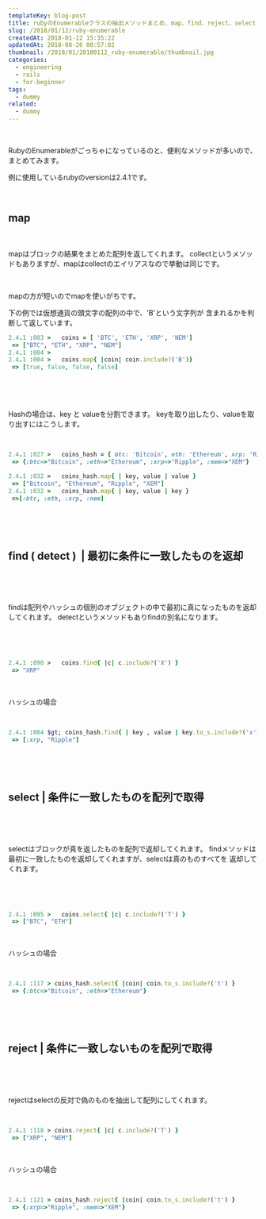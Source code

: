 ```yaml
---
templateKey: blog-post
title: rubyのEnumerableクラスの抽出メソッドまとめ、map、find、reject、select
slug: /2018/01/12/ruby-enumerable
createdAt: 2018-01-12 15:35:22
updatedAt: 2018-08-26 00:57:02
thumbnail: /2018/01/20180112_ruby-enumerable/thumbnail.jpg
categories:
  - engineering
  - rails
  - for-beginner
tags:
  - dummy
related:
  - dummy
---
```


&nbsp;

RubyのEnumerableがごっちゃになっているのと、便利なメソッドが多いので、
まとめてみます。

例に使用しているrubyのversionは2.4.1です。

&nbsp;
<h2>map</h2>
&nbsp;

mapはブロックの結果をまとめた配列を返してくれます。
collectというメソッドもありますが、mapはcollectのエイリアスなので挙動は同じです。

&nbsp;

mapの方が短いのでmapを使いがちです。

下の例では仮想通貨の頭文字の配列の中で、'B'という文字列が
含まれるかを判断して返しています。
```ruby
2.4.1 :003 >   coins = [ 'BTC', 'ETH', 'XRP', 'NEM']
 => ["BTC", "ETH", "XRP", "NEM"]
2.4.1 :004 >
2.4.1 :004 >   coins.map{ |coin| coin.include?('B')}
 => [true, false, false, false]

```
&nbsp;

&nbsp;

Hashの場合は、key と valueを分割できます。
keyを取り出したり、valueを取り出すにはこうします。

&nbsp;
```ruby
2.4.1 :027 >   coins_hash = { btc: 'Bitcoin', eth: 'Ethereum', xrp: 'Ripple', nem: 'XEM' }
 => {:btc=>"Bitcoin", :eth=>"Ethereum", :xrp=>"Ripple", :nem=>"XEM"}


```
```ruby
2.4.1 :032 >   coins_hash.map{ | key, value | value }
 => ["Bitcoin", "Ethereum", "Ripple", "XEM"]
2.4.1 :032 >   coins_hash.map{ | key, value | key }
 =>[:btc, :eth, :xrp, :nem]


```
&nbsp;

&nbsp;
<h2>find ( detect )  | 最初に条件に一致したものを返却</h2>
&nbsp;

&nbsp;

findは配列やハッシュの個別のオブジェクトの中で最初に真になったものを返却してくれます。
detectというメソッドもありfindの別名になります。

&nbsp;

&nbsp;
```ruby
2.4.1 :090 >   coins.find{ |c| c.include?('X') }
 => "XRP"

```
&nbsp;

ハッシュの場合

&nbsp;
```ruby
2.4.1 :084 $gt; coins_hash.find{ | key , value | key.to_s.include?('x') }
 => [:xrp, "Ripple"]

```
&nbsp;

&nbsp;
<h2>select | 条件に一致したものを配列で取得</h2>
&nbsp;

&nbsp;

selectはブロックが真を返したものを配列で返却してくれます。
findメソッドは最初に一致したものを返却してくれますが、selectは真のものすべてを
返却してくれます。

&nbsp;

&nbsp;
```ruby
2.4.1 :095 >   coins.select{ |c| c.include?('T') }
 => ["BTC", "ETH"]

```
&nbsp;

ハッシュの場合

&nbsp;
```ruby
2.4.1 :117 > coins_hash.select{ |coin| coin.to_s.include?('t') }
 => {:btc=>"Bitcoin", :eth=>"Ethereum"}

```
&nbsp;

&nbsp;
<h2>reject | 条件に一致しないものを配列で取得</h2>
&nbsp;

&nbsp;

rejectはselectの反対で偽のものを抽出して配列にしてくれます。

&nbsp;
```ruby
2.4.1 :118 > coins.reject{ |c| c.include?('T') }
 => ["XRP", "NEM"]
```
&nbsp;

ハッシュの場合

&nbsp;
```ruby
2.4.1 :121 > coins_hash.reject{ |coin| coin.to_s.include?('t') }
 => {:xrp=>"Ripple", :nem=>"XEM"}

```
